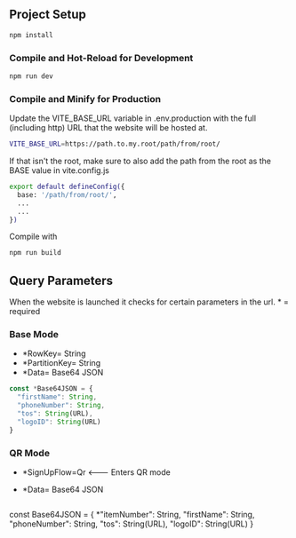 ## Project Setup

```sh
npm install
```

### Compile and Hot-Reload for Development

```sh
npm run dev
```

### Compile and Minify for Production

Update the VITE_BASE_URL variable in .env.production with the full (including http) URL that the website will be hosted at. 

```sh
VITE_BASE_URL=https://path.to.my.root/path/from/root/
```

If that isn't the root, make sure to also add the path from the root as the BASE value in vite.config.js

```sh
export default defineConfig({
  base: '/path/from/root/',
  ...
  ...
})
```
Compile with
```sh
npm run build
```

## Query Parameters

When the website is launched it checks for certain parameters in the url.
\* = required

### Base Mode

* \*RowKey= String
* \*PartitionKey= String
* \*Data= Base64 JSON

```javascript
const *Base64JSON = {
  "firstName": String,
  "phoneNumber": String,
  "tos": String(URL),
  "logoID": String(URL)
}
```

### QR Mode

* \*SignUpFlow=Qr  <--- Enters QR mode
* \*Data= Base64 JSON

  ```javascript
const Base64JSON = {
  *"itemNumber": String,
  "firstName": String,
  "phoneNumber": String,
  "tos": String(URL),
  "logoID": String(URL)
}
```
